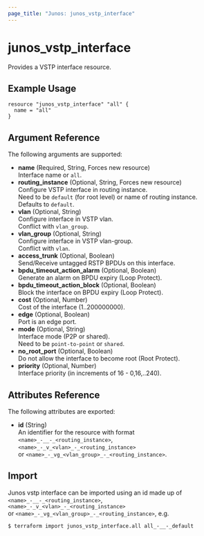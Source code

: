 ```yaml
---
page_title: "Junos: junos_vstp_interface"
---
```


# junos_vstp_interface

Provides a VSTP interface resource.

## Example Usage

```hcl
resource "junos_vstp_interface" "all" {
  name = "all"
}
```

## Argument Reference

The following arguments are supported:

- **name** (Required, String, Forces new resource)  
  Interface name or `all`.
- **routing_instance** (Optional, String, Forces new resource)  
  Configure VSTP interface in routing instance.  
  Need to be `default` (for root level) or name of routing instance.  
  Defaults to `default`.
- **vlan** (Optional, String)  
  Configure interface in VSTP vlan.  
  Conflict with `vlan_group`.
- **vlan_group** (Optional, String)  
  Configure interface in VSTP vlan-group.  
  Conflict with `vlan`.
- **access_trunk** (Optional, Boolean)  
  Send/Receive untagged RSTP BPDUs on this interface.
- **bpdu_timeout_action_alarm** (Optional, Boolean)  
  Generate an alarm on BPDU expiry (Loop Protect).
- **bpdu_timeout_action_block** (Optional, Boolean)  
  Block the interface on BPDU expiry (Loop Protect).
- **cost** (Optional, Number)  
  Cost of the interface (1..200000000).
- **edge** (Optional, Boolean)  
  Port is an edge port.
- **mode** (Optional, String)  
  Interface mode (P2P or shared).  
  Need to be `point-to-point` or `shared`.
- **no_root_port** (Optional, Boolean)  
  Do not allow the interface to become root (Root Protect).
- **priority** (Optional, Number)  
  Interface priority (in increments of 16 - 0,16,..240).

## Attributes Reference

The following attributes are exported:

- **id** (String)  
  An identifier for the resource with format  
  `<name>_-__-_<routing_instance>`,  
  `<name>_-_v_<vlan>_-_<routing_instance>`  
  or `<name>_-_vg_<vlan_group>_-_<routing_instance>`.

## Import

Junos vstp interface can be imported using an id made up of  
`<name>_-__-_<routing_instance>`,  
`<name>_-_v_<vlan>_-_<routing_instance>`  
or `<name>_-_vg_<vlan_group>_-_<routing_instance>`, e.g.

```shell
$ terraform import junos_vstp_interface.all all_-__-_default
```
